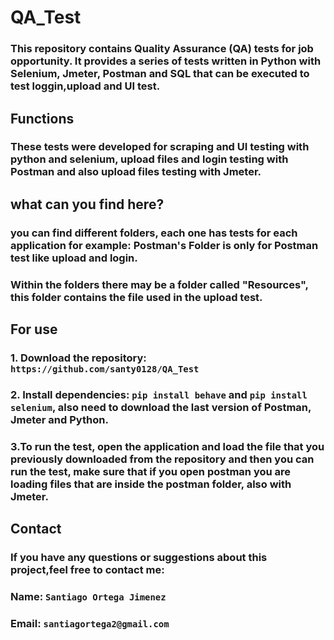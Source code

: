 # QA_Test

### This repository contains Quality Assurance (QA) tests for job opportunity. It provides a series of tests written in Python with Selenium, Jmeter, Postman and SQL that can be executed to test loggin,upload and UI test.

## Functions

### These tests were developed for scraping and UI testing with python and selenium, upload files and login testing with Postman and also upload files testing with Jmeter.

## what can you find here?

### you can find different folders, each one has tests for each application for example: Postman's Folder is only for Postman test like upload and login.

### Within the folders there may be a folder called "Resources", this folder contains the file used in the upload test.

## For use

### 1. Download the repository: `https://github.com/santy0128/QA_Test`

### 2. Install dependencies: `pip install behave` and `pip install selenium`, also need to download the last version of Postman, Jmeter and Python.

### 3.To run the test, open the application and load the file that you previously downloaded from the repository and then you can run the test, make sure that if you open postman you are loading files that are inside the postman folder, also with Jmeter.

## Contact

### If you have any questions or suggestions about this project,feel free to contact me:

### Name: `Santiago Ortega Jimenez`

### Email: `santiagortega2@gmail.com`
